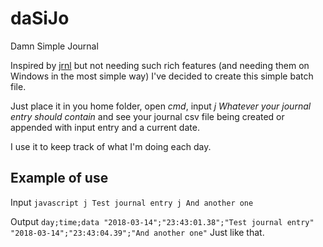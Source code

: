 # daSiJo
Damn Simple Journal

Inspired by [jrnl](http://jrnl.sh/) but not needing such rich features (and needing them on Windows in the most simple way) I've decided to create this simple batch file.

Just place it in you home folder, open *cmd*, input *j Whatever your journal entry should contain* and see your journal csv file being created or appended with input entry and a current date.

I use it to keep track of what I'm doing each day.

## Example of use

Input
`javascript
j Test journal entry
j And another one
`

Output
`
day;time;data
"2018-03-14";"23:43:01.38";"Test journal entry"
"2018-03-14";"23:43:04.39";"And another one"
`
Just like that.